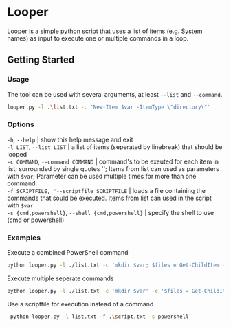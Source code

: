 # Looper

Looper is a simple python script that uses a list of items (e.g. System names) as input to execute one or multiple commands in a loop.

## Getting Started

### Usage
The tool can be used with several arguments, at least `--list` and `--command`.

```bash
looper.py -l .\list.txt -c 'New-Item $var -ItemType \"directory\"'
```

### Options
  `-h`, `--help` | show this help message and exit<br>
  `-l LIST`, `--list LIST` | a list of items (seperated by linebreak) that should be looped<br>
  `-c COMMAND`, `--command COMMAND` | command's to be exeuted for each item in list; surrounded by single quotes ''; Items from list can used as parameters with `$var`; Parameter can be used multiple times for more than one command.<br>
  `-f SCRIPTFILE, '--scriptfile SCRIPTFILE` | loads a file containing the commands that sould be executed. Items from list can used in the script with `$var`<br>
  `-s {cmd,powershell}`, `--shell {cmd,powershell}` | specify the shell to use (cmd or powershell)<br>

### Examples
Execute a combined PowerShell command
```bash
python looper.py -l ./list.txt -c 'mkdir $var; $files = Get-ChildItem -Path . -Filter "$var*" -File; $files | ForEach-Object { Move-Item -Path $_.FullName -Destination .\$var }; rmdir $var' -s powershell
```

Execute multiple seperate commands
```bash
python looper.py -l ./list.txt -c 'mkdir $var' -c '$files = Get-ChildItem -Path . -Filter "$var*" -File; $files | ForEach-Object { Move-Item -Path $_.FullName -Destination .\$var }' -c 'rmdir $var' -s powershell
```

Use a scriptfile for execution instead of a command
```bash
 python looper.py -l list.txt -f .\script.txt -s powershell
 ```